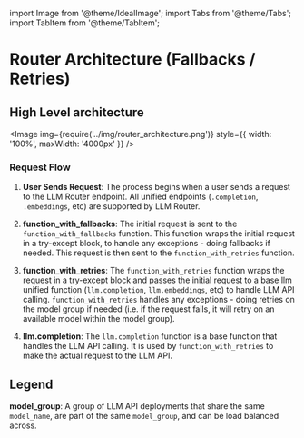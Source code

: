 import Image from '@theme/IdealImage';
import Tabs from '@theme/Tabs';
import TabItem from '@theme/TabItem';

# Router Architecture (Fallbacks / Retries)

## High Level architecture

<Image img={require('../img/router_architecture.png')} style={{ width: '100%', maxWidth: '4000px' }} />

### Request Flow 

1. **User Sends Request**: The process begins when a user sends a request to the LLM Router endpoint. All unified endpoints (`.completion`, `.embeddings`, etc) are supported by LLM Router.

2. **function_with_fallbacks**: The initial request is sent to the `function_with_fallbacks` function. This function wraps the initial request in a try-except block, to handle any exceptions - doing fallbacks if needed. This request is then sent to the `function_with_retries` function.


3. **function_with_retries**: The `function_with_retries` function wraps the request in a try-except block and passes the initial request to a base llm unified function (`llm.completion`, `llm.embeddings`, etc) to handle LLM API calling. `function_with_retries` handles any exceptions - doing retries on the model group if needed (i.e. if the request fails, it will retry on an available model within the model group). 

4. **llm.completion**: The `llm.completion` function is a base function that handles the LLM API calling. It is used by `function_with_retries` to make the actual request to the LLM API.

## Legend 

**model_group**: A group of LLM API deployments that share the same `model_name`, are part of the same `model_group`, and can be load balanced across.